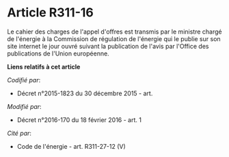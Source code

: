 # Article R311-16

Le cahier des charges de l'appel d'offres est transmis par le ministre chargé de l'énergie à la Commission de régulation de
l'énergie qui le publie sur son site internet le jour ouvré suivant la publication de l'avis par l'Office des publications de
l'Union européenne.

**Liens relatifs à cet article**

_Codifié par_:

  - Décret n°2015-1823 du 30 décembre 2015 - art.

_Modifié par_:

  - Décret n°2016-170 du 18 février 2016 - art. 1

_Cité par_:

  - Code de l'énergie - art. R311-27-12 (V)
